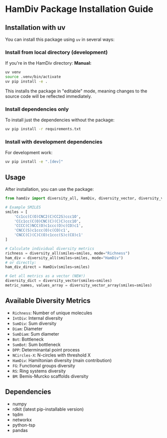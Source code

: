 # HamDiv Package Installation Guide

## Installation with uv

You can install this package using `uv` in several ways:

### Install from local directory (development)

If you're in the HamDiv directory:
**Manual:**
```bash
uv venv
source .venv/bin/activate
uv pip install -e .
```

This installs the package in "editable" mode, meaning changes to the source code will be reflected immediately.

### Install dependencies only

To install just the dependencies without the package:
```bash
uv pip install -r requirements.txt
```

### Install with development dependencies

For development work:
```bash
uv pip install -e ".[dev]"
```

## Usage

After installation, you can use the package:

```python
from hamdiv import diversity_all, HamDiv, diversity_vector, diversity_vector_array

# Example SMILES
smiles = [
    'Cc1cc(C(O)CNC2(C)CC2S)ccc1O',
    'CCc1cc(C(O)CNC(C)(C)C)ccc1O',
    'CCCC(C)NCC(O)c1ccc(O)c(CO)c1',
    'CNCC(S)c1ccc(O)c(CO)c1',
    'CNCC(C)(C)C(O)c1ccc(S)c(CO)c1'
]

# Calculate individual diversity metrics
richness = diversity_all(smiles=smiles, mode="Richness")
ham_div = diversity_all(smiles=smiles, mode="HamDiv")
# or directly:
ham_div_direct = HamDiv(smiles=smiles)

# Get all metrics as a vector (NEW!)
diversity_dict = diversity_vector(smiles=smiles)
metric_names, values_array = diversity_vector_array(smiles=smiles)
```

## Available Diversity Metrics

- `Richness`: Number of unique molecules
- `IntDiv`: Internal diversity 
- `SumDiv`: Sum diversity
- `Diam`: Diameter
- `SumDiam`: Sum diameter
- `Bot`: Bottleneck
- `SumBot`: Sum bottleneck
- `DPP`: Determinantal point process
- `NCircles-X`: N-circles with threshold X
- `HamDiv`: Hamiltonian diversity (main contribution)
- `FG`: Functional groups diversity
- `RS`: Ring systems diversity
- `BM`: Bemis-Murcko scaffolds diversity

## Dependencies

- numpy
- rdkit (latest pip-installable version)
- tqdm
- networkx  
- python-tsp
- pandas